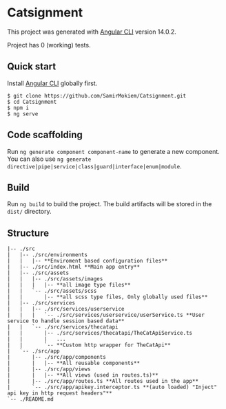 # Catsignment

This project was generated with [Angular CLI](https://github.com/angular/angular-cli) version 14.0.2.

Project has 0 (working) tests.

## Quick start
Install [Angular CLI](https://github.com/angular/angular-cli) globally first.

```shell
$ git clone https://github.com/SamirMokiem/Catsignment.git
$ cd Catsignment
$ npm i
$ ng serve
```

## Code scaffolding

Run `ng generate component component-name` to generate a new component. You can also use `ng generate directive|pipe|service|class|guard|interface|enum|module`.

## Build

Run `ng build` to build the project. The build artifacts will be stored in the `dist/` directory.

## Structure
```text
|-- ./src
|   |-- ./src/environments
|   |   |-- **Enviroment based configuration files**
|   |-- ./src/index.html **Main app entry**
|   |-- ./src/assets
|   |   |-- ./src/assets/images
|   |   |   |-- **all image type files**
|   |   `-- ./src/assets/scss
|   |       |-- **all scss type files, Only globally used files**
|   |-- ./src/services
|   |   |-- ./src/services/userservice
|   |   |   `-- ./src/services/userservice/userService.ts **User service to handle session based data**
|   |   `-- ./src/services/thecatapi
|   |       |-- ./src/services/thecatapi/TheCatApiService.ts
|   |       |   ...
|   |       `-- **Custom http wrapper for TheCatApi**
|   `-- ./src/app
|       |-- ./src/app/components
|       |   |-- **All reusable components**
|       |-- ./src/app/views
|       |   |-- **All views (used in routes.ts)**
|       |-- ./src/app/routes.ts **All routes used in the app**
|       `-- ./src/app/apikey.interceptor.ts **(auto loaded) "Inject" api key in http request headers"**
`-- ./README.md
```
